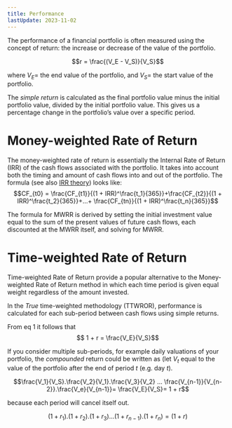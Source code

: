 ```yaml
---
title: Performance
lastUpdate: 2023-11-02
---
```

The performance of a financial portfolio is often measured using the concept of return: the increase or decrease of the value of the portfolio.

$$r = \frac{(V_E - V_S)}{V_S}$$

where $V_E =$ the end value of the portfolio, and $V_S =$ the start value of the portfolio.

The *simple return* is calculated as the final portfolio value minus the initial portfolio value, divided by the initial portfolio value. This gives us a percentage change in the portfolio’s value over a specific period.

# Money-weighted Rate of Return

The money-weighted rate of return is essentially the Internal Rate of Return (IRR) of the cash flows associated with the portfolio. It takes into account both the timing and amount of cash flows into and out of the portfolio. The formula (see also [IRR theory](irr-theory.md)) looks like:
$$CF_{t0} = \frac{CF_{t1}}{(1 + IRR)^\frac{t_1}{365}}+\frac{CF_{t2}}{(1 + IRR)^\frac{t_2}{365}}+...+ \frac{CF_{tn}}{(1 + IRR)^\frac{t_n}{365}}$$

The formula for MWRR is derived by setting the initial investment value equal to the sum of the present values of future cash flows, each discounted at the MWRR itself, and solving for MWRR.

# Time-weighted Rate of Return
Time-weighted Rate of Return provide a popular alternative to the Money-weighted Rate of Return method in which each time period is given equal weight regardless of the amount invested.

In the *True* time-weighted methodology (TTWROR), performance is calculated for each sub-period between cash flows using simple returns.

From eq 1 it follows that
$$ 1 + r = \frac{V_E}{V_S}$$

If you consider multiple sub-periods, for example daily valuations of your portfolio, the *compounded* return could be written as (let $V_t$ equal to the value of the portfolio after the end of period *t* (e.g. day *t*).

$$\frac{V_1}{V_S}.\frac{V_2}{V_1}.\frac{V_3}{V_2} ... \frac{V_{n-1}}{V_{n-2}}.\frac{V_e}{V_{n-1}}= \frac{V_E}{V_S}= 1 + r$$

because each period will cancel itself out.

$$(1 + r_1) . (1 + r_2) . (1 + r_3) ... (1 + r_{n-1}) . (1 + r_n) = (1 + r)$$

